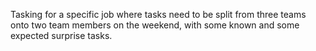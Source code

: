 Tasking for a specific job where tasks need to be split from three teams onto two team members on the weekend, with some known and some expected surprise tasks.
